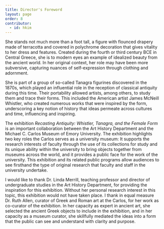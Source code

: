 ```yaml
---
title: Director's Foreword
layout: page
order: 8
contributor:
  - id: hkim
---
```


She stands not much more than a foot tall, a figure with flounced drapery made of terracotta and covered in polychrome decoration that gives vitality to her dress and features. Created during the fourth or third century BCE in Central Greece, she is to modern eyes an example of idealized beauty from the ancient world. In her original context, her role may have been more subversive, capturing nuances of self-expression through clothing and adornment.

She is part of a group of so-called Tanagra figurines discovered in the 1870s, which played an influential role in the reception of classical antiquity during this time. Their portability allowed artists, among others, to study them and trace their forms. This included the American artist James McNeill Whistler, who created numerous works that were inspired by the form, underscoring a key notion of history that ideas permeate across cultures and time, influencing and inspiring.

The exhibition *Recasting Antiquity: Whistler, Tanagra, and the Female Form* is an important collaboration between the Art History Department and the Michael C. Carlos Museum of Emory University. The exhibition highlights two key roles the Carlos serves as a university museum: It supports the research interests of faculty through the use of its collections for study and its unique ability within the university to bring objects together from museums across the world, and it provides a public face for the work of the university. This exhibition and its related public programs allow audiences to see firsthand the type of original research that faculty and staff in the university undertake.

I would like to thank Dr. Linda Merrill, teaching professor and director of undergraduate studies in the Art History Department, for providing the inspiration for this exhibition. Without her personal research interest in this topic, this exhibition would not have taken place. I thank in equal measure Dr. Ruth Allen, curator of Greek and Roman art at the Carlos, for her work as co-curator of the exhibition. In her capacity as expert in ancient art, she selected the ancient Greek objects to include in the exhibition, and in her capacity as a museum curator, she skillfully mediated the ideas into a form that the public can see and understand with clarity and purpose.
